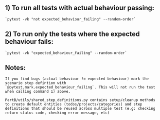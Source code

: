 ## 1) To run all tests with actual behaviour passing:
    `pytest -vk "not expected_behaviour_failing" --random-order`

## 2) To run only the tests where the expected behaviour fails:
    `pytest -vk "expected_behaviour_failing" --random-order`

## Notes:

    If you find bugs (actual behaviour != expected behaviour) mark the scenario step defintion with `@pytest.mark.expected_behaviour_failing`. This will not run the test when calling command 1) above. 

    PartB/utils/shared_step_definitions.py contains setup/cleanup methods to create default entities (todos/projects/categories) and step definitions that should be reused across multiple test (e.g: checking return status code, checking error message, etc)